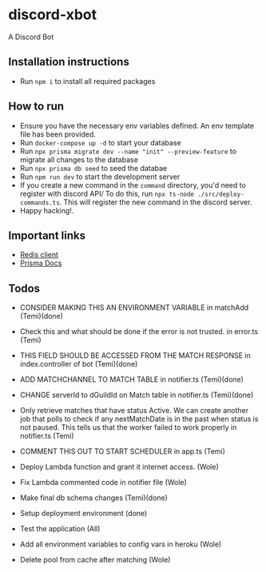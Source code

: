 # discord-xbot

A Discord Bot

## Installation instructions

-   Run `npm i` to install all required packages

## How to run

-   Ensure you have the necessary env variables defined. An env template file has been provided.
-   Run `docker-compose up -d` to start your database
-   Run `npx prisma migrate dev --name "init" --preview-feature` to migrate all changes to the
    database
-   Run `npx prisma db seed` to seed the databae
-   Run `npm run dev` to start the development server
-   If you create a new command in the `command` directory, you'd need to register with discord API/
    To do this, run `npx ts-node ./src/deploy-commands.ts`. This will register the new command in
    the discord server.
-   Happy hacking!.

## Important links

-   [Redis client](https://tedis.silkjs.org/api/)
-   [Prisma Docs](https://www.prisma.io/docs/)

## Todos

-   CONSIDER MAKING THIS AN ENVIRONMENT VARIABLE in matchAdd (Temi)(done)
-   Check this and what should be done if the error is not trusted. in error.ts (Temi)
-   THIS FIELD SHOULD BE ACCESSED FROM THE MATCH RESPONSE in index.controller of bot (Temi)(done)
-   ADD MATCHCHANNEL TO MATCH TABLE in notifier.ts (Temi)(done)
-   CHANGE serverId to dGuildId on Match table in notifier.ts (Temi)(done)
-   Only retrieve matches that have status Active. We can create another job that polls to check if
    any nextMatchDate is in the past when status is not paused. This tells us that the worker failed
    to work properly in notifier.ts (Temi)
-   COMMENT THIS OUT TO START SCHEDULER in app.ts (Temi)
-   Deploy Lambda function and grant it internet access. (Wole)
-   Fix Lambda commented code in notifier file (Wole)

-   Make final db schema changes (Temi)(done)
-   Setup deployment environment (done)
-   Test the application (All)
-   Add all environment variables to config vars in heroku (Wole)
-   Delete pool from cache after matching (Wole)
